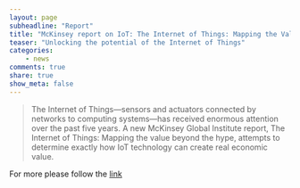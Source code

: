 ```yaml
---
layout: page
subheadline: "Report"
title: "McKinsey report on IoT: The Internet of Things: Mapping the Value Beyond the Hype"
teaser: "Unlocking the potential of the Internet of Things"
categories:
    - news        
comments: true
share: true
show_meta: false
---
```


> The Internet of Things—sensors and actuators connected by networks to computing systems—has received enormous attention over the past five years. A new McKinsey Global Institute report, The Internet of Things: Mapping the value beyond the hype, attempts to determine exactly how IoT technology can create real economic value.


For more please follow the [link](http://www.mckinsey.com/insights/business_technology/the_internet_of_things_the_value_of_digitizing_the_physical_world)